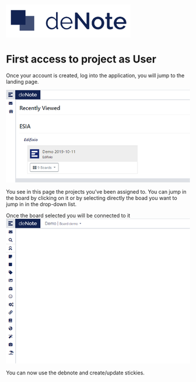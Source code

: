 ![deNote Logo](./assets/images/denote-logo.png)

# First access to project as User

Once your account is created, log into the application, you will jump to the landing page.

![Landing Page](./assets/images/new-project-user/landing-page.png)

You see in this page the projects you've been assigned to. You can jump in the board by clicking on it or by selecting directly the boad you want to jump in in the drop-down list.

Once the board selected you will be connected to it
![Landing Page](./assets/images/new-project-user/project-page.png)

You can now use the debnote and create/update stickies.

